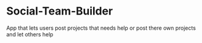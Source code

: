 # Social-Team-Builder
App that lets users post projects that needs help or post there own projects and let others help
